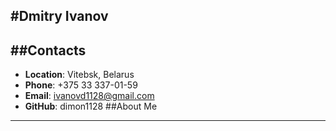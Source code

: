 #Dmitry Ivanov
---
##Contacts
---
* __Location__: Vitebsk, Belarus
* __Phone__: +375 33 337-01-59
* __Email__: ivanovd1128@gmail.com
* __GitHub__: dimon1128
##About Me
---